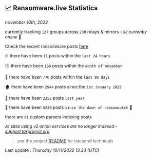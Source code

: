 
## 📈 Ransomware.live Statistics
_november 10th, 2022_

currently tracking `127` groups across `230` relays & mirrors - _`98` currently online_ 📡

Check the recent ransomware posts [here](https://www.ransomware.live/#/recentposts)


⏲ there have been `11` posts within the `last 24 hours`

🕓 there have been `169` posts within the `month of november`

📅 there have been `770` posts within the `last 90 days`

🏚 there have been `2944` posts since the `1st January 2022`

🚀 there have been `2252` posts `last year`

🦕 there have been `5230` posts `since the dawn of ransomwatch` 🐣

there are `61` custom parsers indexing posts

_`20` sites using v2 onion services are no longer indexed - [support.torproject.org](https://support.torproject.org/onionservices/v2-deprecation/)_

> see the project [README](https://github.com/jmousqueton/ransomwatch#readme) for backend technicals



Last update : _Thursday 10/11/2022 13.33 (UTC)_

